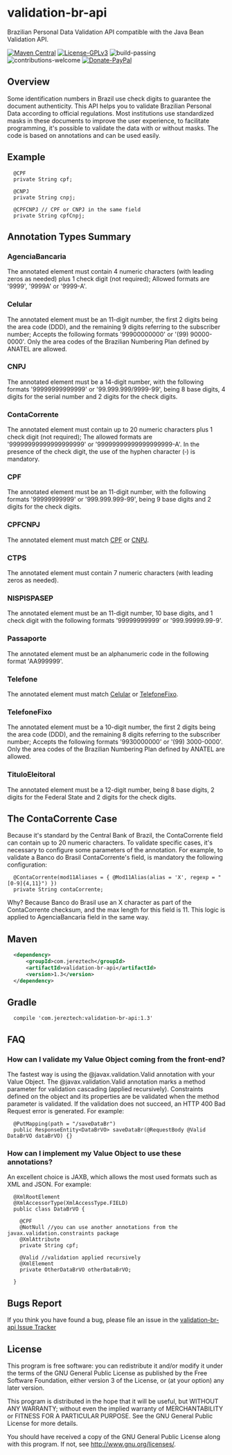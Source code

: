 <!-- Copyright (C) 2018 Joel Jerez This program is free software: you can 
	redistribute it and/or modify it under the terms of the GNU General Public 
	License as published by the Free Software Foundation, either version 3 of 
	the License, or (at your option) any later version. This program is distributed 
	in the hope that it will be useful, but WITHOUT ANY WARRANTY; without even 
	the implied warranty of MERCHANTABILITY or FITNESS FOR A PARTICULAR PURPOSE. 
	See the GNU General Public License for more details. You should have received 
	a copy of the GNU General Public License along with this program. If not, 
	see <http://www.gnu.org/licenses/>. -->
# validation-br-api
Brazilian Personal Data Validation API compatible with the Java Bean Validation API.

[![Maven Central](https://img.shields.io/maven-central/v/com.jereztech/validation-br-api.svg?label=Maven%20Central)](https://search.maven.org/search?q=g:%22com.jereztech%22%20AND%20a:%22validation-br-api%22)
[![License-GPLv3](https://img.shields.io/badge/License-GPLv3-blue.svg?style=flat)](https://www.gnu.org/licenses/gpl.html)
![build-passing](https://img.shields.io/badge/build-passing-brightgreen.svg?style=flat)
![contributions-welcome](https://img.shields.io/badge/contributions-welcome-brightgreen.svg?style=flat)
[![Donate-PayPal](https://img.shields.io/badge/Donate-PayPal-green.svg)](https://www.paypal.com/cgi-bin/webscr?cmd=_donations&business=joel%2ejerez%40jereztech%2ecom&lc=BR&item_name=Joel%20Jerez&item_number=DONATION&currency_code=BRL&bn=PP%2dDonationsBF%3abtn_donateCC_LG%2egif%3aNonHosted)

## Overview
Some identification numbers in Brazil use check digits to guarantee the document authenticity. This API helps you to validate Brazilian Personal Data according to official regulations. Most institutions use standardized masks in these documents to improve the user experience, to facilitate programming, it's possible to validate the data with or without masks. The code is based on annotations and can be used easily.

## Example
```
  @CPF
  private String cpf;
  
  @CNPJ
  private String cnpj;
  
  @CPFCNPJ // CPF or CNPJ in the same field
  private String cpfCnpj;
```

## Annotation Types Summary
### AgenciaBancaria
The annotated element must contain 4 numeric characters (with leading zeros as needed) plus 1 check digit (not required); Allowed formats are '9999', '9999A' or '9999-A'.
### Celular	
The annotated element must be an 11-digit number, the first 2 digits being the area code (DDD), and the remaining 9 digits referring to the subscriber number; Accepts the following formats '99900000000' or '(99) 90000-0000'. Only the area codes of the Brazilian Numbering Plan defined by ANATEL are allowed.
### CNPJ	
The annotated element must be a 14-digit number, with the following formats '99999999999999' or '99.999.999/9999-99', being 8 base digits, 4 digits for the serial number and 2 digits for the check digits.
### ContaCorrente	
The annotated element must contain up to 20 numeric characters plus 1 check digit (not required); The allowed formats are '99999999999999999999' or '99999999999999999999-A'. In the presence of the check digit, the use of the hyphen character (‐) is mandatory.
### CPF	
The annotated element must be an 11-digit number, with the following formats '99999999999' or '999.999.999-99', being 9 base digits and 2 digits for the check digits.
### CPFCNPJ	
The annotated element must match [CPF](https://github.com/jereztech/validation-br-api#cpf) or [CNPJ](https://github.com/jereztech/validation-br-api#cnpj).
### CTPS	
The annotated element must contain 7 numeric characters (with leading zeros as needed).
### NISPISPASEP	
The annotated element must be an 11-digit number, 10 base digits, and 1 check digit with the following formats '99999999999' or '999.99999.99-9'.
### Passaporte	
The annotated element must be an alphanumeric code in the following format 'AA999999'.
### Telefone	
The annotated element must match [Celular](https://github.com/jereztech/validation-br-api#celular) or [TelefoneFixo](https://github.com/jereztech/validation-br-api#telefonefixo).
### TelefoneFixo	
The annotated element must be a 10-digit number, the first 2 digits being the area code (DDD), and the remaining 8 digits referring to the subscriber number; Accepts the following formats '9930000000' or '(99) 3000-0000'. Only the area codes of the Brazilian Numbering Plan defined by ANATEL are allowed.
### TituloEleitoral	
The annotated element must be a 12-digit number, being 8 base digits, 2 digits for the Federal State and 2 digits for the check digits.

## The ContaCorrente Case
Because it's standard by the Central Bank of Brazil, the ContaCorrente field can contain up to 20 numeric characters. To validate specific cases, it's necessary to configure some parameters of the annotation. For example, to validate a Banco do Brasil ContaCorrente's field, is mandatory the following configuration:
```
  @ContaCorrente(mod11Aliases = { @Mod11Alias(alias = 'X', regexp = "[0-9]{4,11}") })
  private String contaCorrente;
```
Why? Because Banco do Brasil use an X character as part of the ContaCorrente checksum, and the max length for this field is 11.
This logic is applied to AgenciaBancaria field in the same way.

## Maven
```xml
  <dependency>
      <groupId>com.jereztech</groupId>
      <artifactId>validation-br-api</artifactId>
      <version>1.3</version>
  </dependency>
```

## Gradle
```
  compile 'com.jereztech:validation-br-api:1.3'
```

## FAQ
### How can I validate my Value Object coming from the front-end?
The fastest way is using the @javax.validation.Valid annotation with your Value Object. The @javax.validation.Valid annotation marks a method parameter for validation cascading (applied recursively). Constraints defined on the object and its properties are be validated when the method parameter is validated. If the validation does not succeed, an HTTP 400 Bad Request error is generated. For example:
```
  @PutMapping(path = "/saveDataBr")
  public ResponseEntity<DataBrVO> saveDataBr(@RequestBody @Valid DataBrVO dataBrVO) {}
```
### How can I implement my Value Object to use these annotations?
An excellent choice is JAXB, which allows the most used formats such as XML and JSON. For example:
```
  @XmlRootElement
  @XmlAccessorType(XmlAccessType.FIELD)
  public class DataBrVO {
  
    @CPF
    @NotNull //you can use another annotations from the javax.validation.constraints package
    @XmlAttribute
    private String cpf;
    
    @Valid //validation applied recursively
    @XmlElement
    private OtherDataBrVO otherDataBrVO;
    
  }
```

## Bugs Report
If you think you have found a bug, please file an issue in the [validation-br-api Issue Tracker](https://github.com/jereztech/validation-br-api/issues)

## License
This program is free software: you can redistribute it and/or modify
it under the terms of the GNU General Public License as published by
the Free Software Foundation, either version 3 of the License, or
(at your option) any later version.

This program is distributed in the hope that it will be useful,
but WITHOUT ANY WARRANTY; without even the implied warranty of
MERCHANTABILITY or FITNESS FOR A PARTICULAR PURPOSE.  See the
GNU General Public License for more details.

You should have received a copy of the GNU General Public License
along with this program.  If not, see <http://www.gnu.org/licenses/>.
